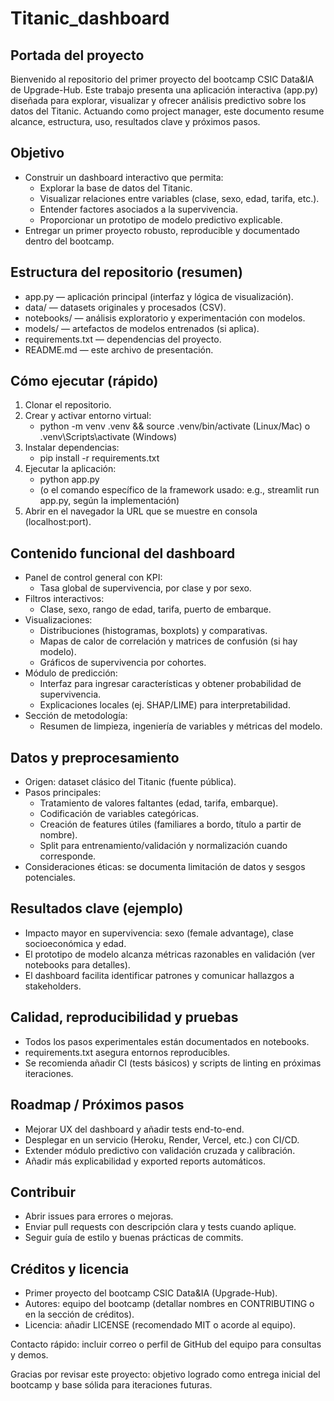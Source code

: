 # Titanic_dashboard

## Portada del proyecto

Bienvenido al repositorio del primer proyecto del bootcamp CSIC Data&IA de Upgrade-Hub. Este trabajo presenta una aplicación interactiva (app.py) diseñada para explorar, visualizar y ofrecer análisis predictivo sobre los datos del Titanic. Actuando como project manager, este documento resume alcance, estructura, uso, resultados clave y próximos pasos.

## Objetivo
- Construir un dashboard interactivo que permita:
    - Explorar la base de datos del Titanic.
    - Visualizar relaciones entre variables (clase, sexo, edad, tarifa, etc.).
    - Entender factores asociados a la supervivencia.
    - Proporcionar un prototipo de modelo predictivo explicable.
- Entregar un primer proyecto robusto, reproducible y documentado dentro del bootcamp.

## Estructura del repositorio (resumen)
- app.py — aplicación principal (interfaz y lógica de visualización).
- data/ — datasets originales y procesados (CSV).
- notebooks/ — análisis exploratorio y experimentación con modelos.
- models/ — artefactos de modelos entrenados (si aplica).
- requirements.txt — dependencias del proyecto.
- README.md — este archivo de presentación.

## Cómo ejecutar (rápido)
1. Clonar el repositorio.
2. Crear y activar entorno virtual:
     - python -m venv .venv && source .venv/bin/activate (Linux/Mac) o .venv\Scripts\activate (Windows)
3. Instalar dependencias:
     - pip install -r requirements.txt
4. Ejecutar la aplicación:
     - python app.py
     - (o el comando específico de la framework usado: e.g., streamlit run app.py, según la implementación)
5. Abrir en el navegador la URL que se muestre en consola (localhost:port).

## Contenido funcional del dashboard
- Panel de control general con KPI:
    - Tasa global de supervivencia, por clase y por sexo.
- Filtros interactivos:
    - Clase, sexo, rango de edad, tarifa, puerto de embarque.
- Visualizaciones:
    - Distribuciones (histogramas, boxplots) y comparativas.
    - Mapas de calor de correlación y matrices de confusión (si hay modelo).
    - Gráficos de supervivencia por cohortes.
- Módulo de predicción:
    - Interfaz para ingresar características y obtener probabilidad de supervivencia.
    - Explicaciones locales (ej. SHAP/LIME) para interpretabilidad.
- Sección de metodología:
    - Resumen de limpieza, ingeniería de variables y métricas del modelo.

## Datos y preprocesamiento
- Origen: dataset clásico del Titanic (fuente pública).
- Pasos principales:
    - Tratamiento de valores faltantes (edad, tarifa, embarque).
    - Codificación de variables categóricas.
    - Creación de features útiles (familiares a bordo, título a partir de nombre).
    - Split para entrenamiento/validación y normalización cuando corresponde.
- Consideraciones éticas: se documenta limitación de datos y sesgos potenciales.

## Resultados clave (ejemplo)
- Impacto mayor en supervivencia: sexo (female advantage), clase socioeconómica y edad.
- El prototipo de modelo alcanza métricas razonables en validación (ver notebooks para detalles).
- El dashboard facilita identificar patrones y comunicar hallazgos a stakeholders.

## Calidad, reproducibilidad y pruebas
- Todos los pasos experimentales están documentados en notebooks.
- requirements.txt asegura entornos reproducibles.
- Se recomienda añadir CI (tests básicos) y scripts de linting en próximas iteraciones.

## Roadmap / Próximos pasos
- Mejorar UX del dashboard y añadir tests end-to-end.
- Desplegar en un servicio (Heroku, Render, Vercel, etc.) con CI/CD.
- Extender módulo predictivo con validación cruzada y calibración.
- Añadir más explicabilidad y exported reports automáticos.

## Contribuir
- Abrir issues para errores o mejoras.
- Enviar pull requests con descripción clara y tests cuando aplique.
- Seguir guía de estilo y buenas prácticas de commits.

## Créditos y licencia
- Primer proyecto del bootcamp CSIC Data&IA (Upgrade-Hub).
- Autores: equipo del bootcamp (detallar nombres en CONTRIBUTING o en la sección de créditos).
- Licencia: añadir LICENSE (recomendado MIT o acorde al equipo).

Contacto rápido: incluir correo o perfil de GitHub del equipo para consultas y demos.

Gracias por revisar este proyecto: objetivo logrado como entrega inicial del bootcamp y base sólida para iteraciones futuras.